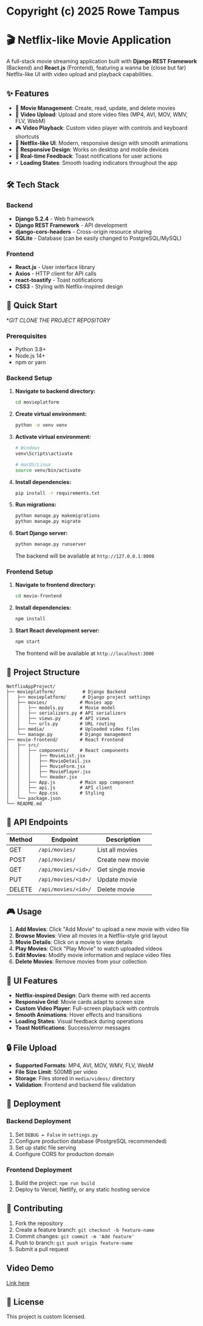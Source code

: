 # Copyright (c) 2025 Rowe Tampus
# 🎬 Netflix-like Movie Application

A full-stack movie streaming application built with **Django REST Framework** (Backend) and **React.js** (Frontend), featuring a wanna be (close but far) Netflix-like UI with video upload and playback capabilities.

## ✨ Features

- 🎥 **Movie Management**: Create, read, update, and delete movies
- 📁 **Video Upload**: Upload and store video files (MP4, AVI, MOV, WMV, FLV, WebM)
- 🎮 **Video Playback**: Custom video player with controls and keyboard shortcuts
- 🎨 **Netflix-like UI**: Modern, responsive design with smooth animations
- 📱 **Responsive Design**: Works on desktop and mobile devices
- 🔔 **Real-time Feedback**: Toast notifications for user actions
- ⚡ **Loading States**: Smooth loading indicators throughout the app

## 🛠️ Tech Stack

### Backend
- **Django 5.2.4** - Web framework
- **Django REST Framework** - API development
- **django-cors-headers** - Cross-origin resource sharing
- **SQLite** - Database (can be easily changed to PostgreSQL/MySQL)

### Frontend
- **React.js** - User interface library
- **Axios** - HTTP client for API calls
- **react-toastify** - Toast notifications
- **CSS3** - Styling with Netflix-inspired design

## 🚀 Quick Start
**GIT CLONE THE PROJECT REPOSITORY*
### Prerequisites
- Python 3.8+
- Node.js 14+
- npm or yarn

### Backend Setup


1. **Navigate to backend directory:**
   ```bash
   cd movieplatform
   ```

2. **Create virtual environment:**
   ```bash
   python -m venv venv
   ```

3. **Activate virtual environment:**
   ```bash
   # Windows
   venv\Scripts\activate
   
   # macOS/Linux
   source venv/bin/activate
   ```

4. **Install dependencies:**
   ```bash
   pip install -r requirements.txt
   ```

5. **Run migrations:**
   ```bash
   python manage.py makemigrations
   python manage.py migrate
   ```

6. **Start Django server:**
   ```bash
   python manage.py runserver
   ```

   The backend will be available at `http://127.0.0.1:8000`

### Frontend Setup

1. **Navigate to frontend directory:**
   ```bash
   cd movie-frontend
   ```

2. **Install dependencies:**
   ```bash
   npm install
   ```

3. **Start React development server:**
   ```bash
   npm start
   ```

   The frontend will be available at `http://localhost:3000`

## 📁 Project Structure

```
NetflixAppProject/
├── movieplatform/          # Django Backend
│   ├── movieplatform/      # Django project settings
│   ├── movies/            # Movies app
│   │   ├── models.py      # Movie model
│   │   ├── serializers.py # API serializers
│   │   ├── views.py       # API views
│   │   └── urls.py        # URL routing
│   ├── media/             # Uploaded video files
│   └── manage.py          # Django management
├── movie-frontend/        # React Frontend
│   ├── src/
│   │   ├── components/    # React components
│   │   │   ├── MovieList.jsx
│   │   │   ├── MovieDetail.jsx
│   │   │   ├── MovieForm.jsx
│   │   │   ├── MoviePlayer.jsx
│   │   │   └── Header.jsx
│   │   ├── App.js         # Main app component
│   │   ├── api.js         # API client
│   │   └── App.css        # Styling
│   └── package.json
└── README.md
```

## 🔧 API Endpoints

| Method | Endpoint | Description |
|--------|----------|-------------|
| GET | `/api/movies/` | List all movies |
| POST | `/api/movies/` | Create new movie |
| GET | `/api/movies/<id>/` | Get single movie |
| PUT | `/api/movies/<id>/` | Update movie |
| DELETE | `/api/movies/<id>/` | Delete movie |

## 🎮 Usage

1. **Add Movies**: Click "Add Movie" to upload a new movie with video file
2. **Browse Movies**: View all movies in a Netflix-style grid layout
3. **Movie Details**: Click on a movie to view details
4. **Play Movies**: Click "Play Movie" to watch uploaded videos
5. **Edit Movies**: Modify movie information and replace video files
6. **Delete Movies**: Remove movies from your collection

## 🎨 UI Features

- **Netflix-inspired Design**: Dark theme with red accents
- **Responsive Grid**: Movie cards adapt to screen size
- **Custom Video Player**: Full-screen playback with controls
- **Smooth Animations**: Hover effects and transitions
- **Loading States**: Visual feedback during operations
- **Toast Notifications**: Success/error messages

## 🔒 File Upload

- **Supported Formats**: MP4, AVI, MOV, WMV, FLV, WebM
- **File Size Limit**: 500MB per video
- **Storage**: Files stored in `media/videos/` directory
- **Validation**: Frontend and backend file validation

## 🚀 Deployment

### Backend Deployment
1. Set `DEBUG = False` in `settings.py`
2. Configure production database (PostgreSQL recommended)
3. Set up static file serving
4. Configure CORS for production domain

### Frontend Deployment
1. Build the project: `npm run build`
2. Deploy to Vercel, Netlify, or any static hosting service

## 🤝 Contributing

1. Fork the repository
2. Create a feature branch: `git checkout -b feature-name`
3. Commit changes: `git commit -m 'Add feature'`
4. Push to branch: `git push origin feature-name`
5. Submit a pull request

## Video Demo 
[Link here](https://youtu.be/GsHcDy5Zb4I)

## 📝 License

This project is custom licensed.